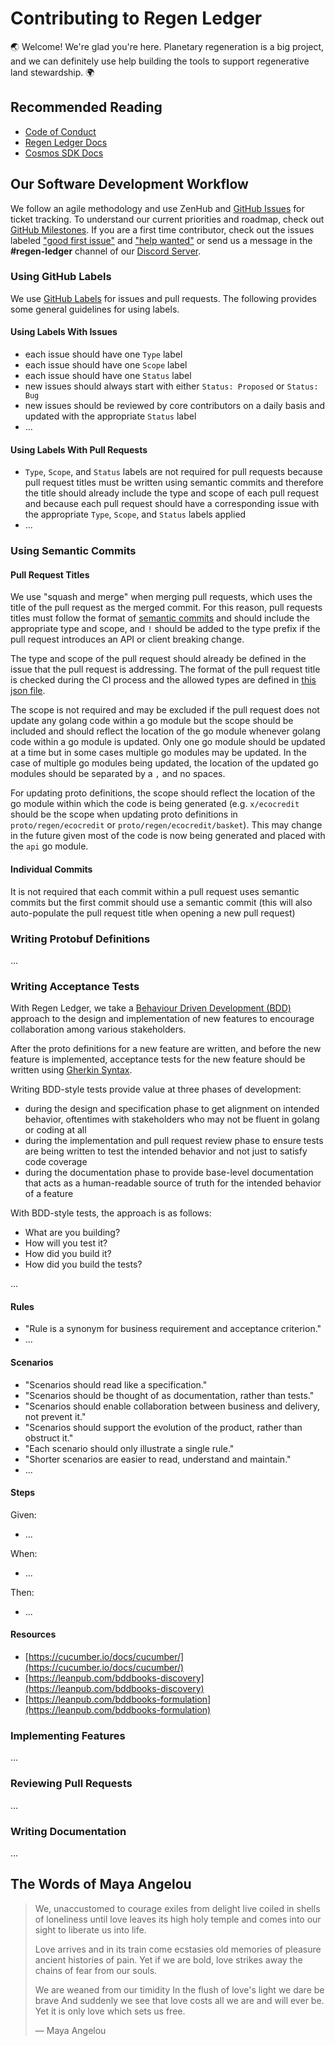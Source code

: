 # Contributing to Regen Ledger

:earth_asia: Welcome! We're glad you're here. Planetary regeneration is a big project, and we can definitely use help building the tools to support regenerative land stewardship. :earth_africa:

## Recommended Reading

- [Code of Conduct](CODE_OF_CONDUCT.md)
- [Regen Ledger Docs](https://docs.regen.network)
- [Cosmos SDK Docs](https://docs.cosmos.network/)

## Our Software Development Workflow

We follow an agile methodology and use ZenHub and [GitHub Issues](https://github.com/regen-network/regen-ledger/issues) for ticket tracking. To understand our current priorities and roadmap, check out [GitHub Milestones](https://github.com/regen-network/regen-ledger/milestones). If you are a first time contributor, check out the issues labeled ["good first issue"](https://github.com/regen-network/regen-ledger/issues?q=is%3Aopen+is%3Aissue+label%3A%22good+first+issue%22+) and ["help wanted"](https://github.com/regen-network/regen-ledger/issues?q=is%3Aopen+is%3Aissue+label%3A%22help+wanted%22) or send us a message in the **#regen-ledger** channel of our [Discord Server](https://discord.gg/regen-network).

### Using GitHub Labels

We use [GitHub Labels](https://github.com/regen-network/regen-ledger/labels) for issues and pull requests. The following provides some general guidelines for using labels.

#### Using Labels With Issues

- each issue should have one `Type` label
- each issue should have one `Scope` label
- each issue should have one `Status` label
- new issues should always start with either `Status: Proposed` or `Status: Bug`
- new issues should be reviewed by core contributors on a daily basis and updated with the appropriate `Status` label
- ...

#### Using Labels With Pull Requests

- `Type`, `Scope`, and `Status` labels are not required for pull requests because pull request titles must be written using semantic commits and therefore the title should already include the type and scope of each pull request and because each pull request should have a corresponding issue with the appropriate `Type`, `Scope`, and `Status` labels applied
- ...

### Using Semantic Commits

#### Pull Request Titles

We use "squash and merge" when merging pull requests, which uses the title of the pull request as the merged commit. For this reason, pull requests titles must follow the format of [semantic commits](https://www.conventionalcommits.org/en/v1.0.0/) and should include the appropriate type and scope, and `!` should be added to the type prefix if the pull request introduces an API or client breaking change.

The type and scope of the pull request should already be defined in the issue that the pull request is addressing. The format of the pull request title is checked during the CI process and the allowed types are defined in [this json file](https://github.com/commitizen/conventional-commit-types/blob/v3.0.0/index.json).

The scope is not required and may be excluded if the pull request does not update any golang code within a go module but the scope should be included and should reflect the location of the go module whenever golang code within a go module is updated. Only one go module should be updated at a time but in some cases multiple go modules may be updated. In the case of multiple go modules being updated, the location of the updated go modules should be separated by a `,` and no spaces.

For updating proto definitions, the scope should reflect the location of the go module within which the code is being generated (e.g. `x/ecocredit` should be the scope when updating proto definitions in `proto/regen/ecocredit` or `proto/regen/ecocredit/basket`). This may change in the future given most of the code is now being generated and placed with the `api` go module.

#### Individual Commits

It is not required that each commit within a pull request uses semantic commits but the first commit should use a semantic commit (this will also auto-populate the pull request title when opening a new pull request)

### Writing Protobuf Definitions

...

### Writing Acceptance Tests

With Regen Ledger, we take a [Behaviour Driven Development (BDD)](https://en.wikipedia.org/wiki/Behavior-driven_development) approach to the design and implementation of new features to encourage collaboration among various stakeholders.

After the proto definitions for a new feature are written, and before the new feature is implemented, acceptance tests for the new feature should be written using [Gherkin Syntax](https://cucumber.io/docs/gherkin/).

Writing BDD-style tests provide value at three phases of development:

- during the design and specification phase to get alignment on intended behavior, oftentimes with stakeholders who may not be fluent in golang or coding at all
- during the implementation and pull request review phase to ensure tests are being written to test the intended behavior and not just to satisfy code coverage 
- during the documentation phase to provide base-level documentation that acts as a human-readable source of truth for the intended behavior of a feature

With BDD-style tests, the approach is as follows:

- What are you building?
- How will you test it?
- How did you build it?
- How did you build the tests?

...

#### Rules

- "Rule is a synonym for business requirement and acceptance criterion."
- ...

#### Scenarios

- "Scenarios should read like a specification."
- "Scenarios should be thought of as documentation, rather than tests."
- "Scenarios should enable collaboration between business and delivery, not prevent it."
- "Scenarios should support the evolution of the product, rather than obstruct it."
- "Each scenario should only illustrate a single rule."
- "Shorter scenarios are easier to read, understand and maintain."
- ...

#### Steps

Given:

- ...

When:

- ...

Then:

- ...

#### Resources

- [https://cucumber.io/docs/cucumber/](https://cucumber.io/docs/cucumber/)
- [https://leanpub.com/bddbooks-discovery](https://leanpub.com/bddbooks-discovery)
- [https://leanpub.com/bddbooks-formulation](https://leanpub.com/bddbooks-formulation)

### Implementing Features

...

### Reviewing Pull Requests

...

### Writing Documentation

...

## The Words of Maya Angelou

> We, unaccustomed to courage
> exiles from delight
> live coiled in shells of loneliness
> until love leaves its high holy temple
> and comes into our sight
> to liberate us into life.
>
> Love arrives
> and in its train come ecstasies
> old memories of pleasure
> ancient histories of pain.
> Yet if we are bold,
> love strikes away the chains of fear
> from our souls.
>
> We are weaned from our timidity
> In the flush of love's light
> we dare be brave
> And suddenly we see
> that love costs all we are
> and will ever be.
> Yet it is only love
> which sets us free.
>
> ― Maya Angelou
